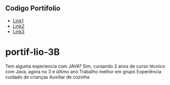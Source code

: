 ## Codigo Portifolio
* [Link1](Banco-de-dados/usuario-bd/)
* [Link2](desenvolvimento-sistemas/)
* [Link3](programação-deaplicativos/)





# portif-lio-3B
Tem alguma esperiencia com JAVA?
Sim, cursando 2 anos de curso técnico com Java, agora no 3 e último ano
Trabalho melhor em grupo
Experiência cuidado de crianças 
Auxiliar de cozinha 
